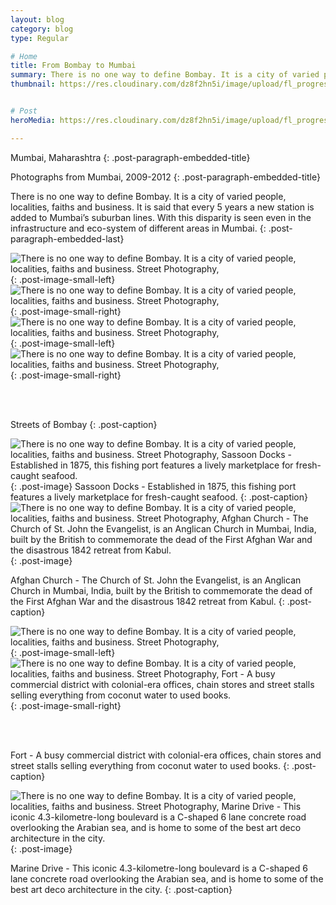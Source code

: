 ```yaml
---
layout: blog
category: blog
type: Regular

# Home
title: From Bombay to Mumbai
summary: There is no one way to define Bombay. It is a city of varied people, localities, faiths and business.
thumbnail: https://res.cloudinary.com/dz8f2hn5i/image/upload/fl_progressive/v1582744235/Bombay/Bombay_-_Thumbnail_kta4ar.png


# Post
heroMedia: https://res.cloudinary.com/dz8f2hn5i/image/upload/fl_progressive/v1582744236/Bombay/Bombay_briln3.png

---
```


Mumbai, Maharashtra
{: .post-paragraph-embedded-title}

Photographs from Mumbai, 2009-2012
{: .post-paragraph-embedded-title}

There is no one way to define Bombay. It is a city of varied people, localities, faiths and business. It is said that every 5 years a new station is added to Mumbai’s suburban lines. With this disparity is seen even in the infrastructure and eco-system of different areas in Mumbai.
{: .post-paragraph-embedded-last}



<img src="https://res.cloudinary.com/dz8f2hn5i/image/upload/fl_progressive/v1582744252/Bombay/1_hdpsdx.png" alt="There is no one way to define Bombay. It is a city of varied people, localities, faiths and business. Street Photography,">
{: .post-image-small-left}

<img src="https://res.cloudinary.com/dz8f2hn5i/image/upload/fl_progressive/v1582744252/Bombay/2_lralzt.png" alt="There is no one way to define Bombay. It is a city of varied people, localities, faiths and business. Street Photography,">
{: .post-image-small-right}



<img src="https://res.cloudinary.com/dz8f2hn5i/image/upload/fl_progressive/v1582744318/Bombay/3_cukux1.jpg" alt="There is no one way to define Bombay. It is a city of varied people, localities, faiths and business. Street Photography,">
{: .post-image-small-left}

<img src="https://res.cloudinary.com/dz8f2hn5i/image/upload/fl_progressive/v1582744257/Bombay/4_arbeqi.jpg" alt="There is no one way to define Bombay. It is a city of varied people, localities, faiths and business. Street Photography,">
{: .post-image-small-right}

<br></br>

Streets of Bombay
{: .post-caption}

<img src="https://res.cloudinary.com/dz8f2hn5i/image/upload/fl_progressive/v1582744257/Bombay/5_o4vb13.jpg" alt="There is no one way to define Bombay. It is a city of varied people, localities, faiths and business. Street Photography, Sassoon Docks - Established in 1875, this fishing port features a lively marketplace for fresh-caught seafood.">
{: .post-image} 
Sassoon Docks - Established in 1875, this fishing port features a lively marketplace for fresh-caught seafood.
{: .post-caption}


<img src="https://res.cloudinary.com/dz8f2hn5i/image/upload/fl_progressive/v1582744260/Bombay/6_la3xx6.jpg" alt="There is no one way to define Bombay. It is a city of varied people, localities, faiths and business. Street Photography, Afghan Church - The Church of St. John the Evangelist, is an Anglican Church in Mumbai, India, built by the British to commemorate the dead of the First Afghan War and the disastrous 1842 retreat from Kabul.">
{: .post-image} 


Afghan Church - The Church of St. John the Evangelist, is an Anglican Church in Mumbai, India, built by the British to commemorate the dead of the First Afghan War and the disastrous 1842 retreat from Kabul.
{: .post-caption}

<img src="https://res.cloudinary.com/dz8f2hn5i/image/upload/fl_progressive/v1582744255/Bombay/7_wqloi3.png" alt="There is no one way to define Bombay. It is a city of varied people, localities, faiths and business. Street Photography,">
{: .post-image-small-left}

<img src="https://res.cloudinary.com/dz8f2hn5i/image/upload/fl_progressive/v1582744254/Bombay/8_vmculk.png" alt="There is no one way to define Bombay. It is a city of varied people, localities, faiths and business. Street Photography, Fort - A busy commercial district with colonial-era offices, chain stores and street stalls selling everything from coconut water to used books. ">
{: .post-image-small-right}

<br></br>

Fort - A busy commercial district with colonial-era offices, chain stores and street stalls selling everything from coconut water to used books. 
{: .post-caption}

<img src="https://res.cloudinary.com/dz8f2hn5i/image/upload/fl_progressive/v1582744263/Bombay/9_dzaqak.jpg" alt="There is no one way to define Bombay. It is a city of varied people, localities, faiths and business. Street Photography, Marine Drive - This iconic 4.3-kilometre-long boulevard is a C-shaped 6 lane concrete road overlooking the Arabian sea, and is home to some of the best art deco architecture in the city. ">
{: .post-image} 

Marine Drive - This iconic 4.3-kilometre-long boulevard is a C-shaped 6 lane concrete road overlooking the Arabian sea, and is home to some of the best art deco architecture in the city. 
{: .post-caption}

















